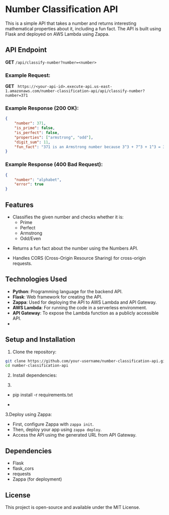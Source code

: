 # Number Classification API

This is a simple API that takes a number and returns interesting mathematical properties about it, including a fun fact. The API is built using Flask and deployed on AWS Lambda using Zappa.

## API Endpoint

**GET** `/api/classify-number?number=<number>`

### Example Request:

**GET** ` https://<your-api-id>.execute-api.us-east-1.amazonaws.com/number-classification-api/api/classify-number?number=371`

### Example Response (200 OK):

```json
{
    "number": 371,
    "is_prime": false,
    "is_perfect": false,
    "properties": ["armstrong", "odd"],
    "digit_sum": 11,
    "fun_fact": "371 is an Armstrong number because 3^3 + 7^3 + 1^3 = 371"
}
```
### Example Response (400 Bad Request):

```json
{
    "number": "alphabet",
    "error": true
}
```

## Features
- Classifies the given number and checks whether it is:
    - Prime
    - Perfect
    - Armstrong
    - Odd/Even
* Returns a fun fact about the number using the Numbers API.
+ Handles CORS (Cross-Origin Resource Sharing) for cross-origin requests.

## Technologies Used
- **Python**: Programming language for the backend API.
- **Flask**: Web framework for creating the API.
- **Zappa**: Used for deploying the API to AWS Lambda and API Gateway.
- **AWS Lambda**: For running the code in a serverless environment.
- **API Gateway**: To expose the Lambda function as a publicly accessible API.
- 
## Setup and Installation
1. Clone the repository:
```bash
git clone https://github.com/your-username/number-classification-api.git
cd number-classification-api
```
2. Install dependencies:
3. ```bash
- pip install -r requirements.txt
- ```
3.Deploy using Zappa:
- First, configure Zappa with `zappa init`.
- Then, deploy your app using `zappa deploy`.
- Access the API using the generated URL from API Gateway.

## Dependencies
- Flask
- flask_cors
- requests
- Zappa (for deployment)
## License
This project is open-source and available under the MIT License.
